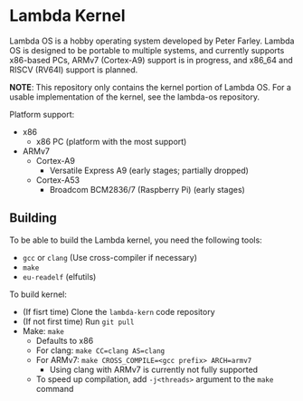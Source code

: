 Lambda Kernel
=============

Lambda OS is a hobby operating system developed by Peter Farley. Lambda OS
is designed to be portable to multiple systems, and currently supports
x86-based PCs, ARMv7 (Cortex-A9) support is in progress, and x86_64 and RISCV
(RV64I) support is planned.

**NOTE**: This repository only contains the kernel portion of Lambda OS. For a
usable implementation of the kernel, see the lambda-os repository.

Platform support:
  - x86
     - x86 PC (platform with the most support)
  - ARMv7
     - Cortex-A9
        - Versatile Express A9 (early stages; partially dropped)
     - Cortex-A53
        - Broadcom BCM2836/7 (Raspberry Pi) (early stages)

Building
--------

To be able to build the Lambda kernel, you need the following tools:
  - `gcc` or `clang` (Use cross-compiler if necessary)
  - `make`
  - `eu-readelf` (elfutils)


To build kernel:
  - (If fisrt time) Clone the `lambda-kern` code repository
  - (If not first time) Run `git pull`
  - Make: `make`
     - Defaults to x86
     - For clang: `make CC=clang AS=clang`
     - For ARMv7: `make CROSS_COMPILE=<gcc prefix> ARCH=armv7`
        - Using clang with ARMv7 is currently not fully supported
     - To speed up compilation, add `-j<threads>` argument to the `make` command
